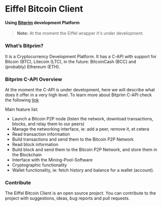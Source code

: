 # Eiffel Bitcoin Client
#### Using [Bitprim](www.bitprim.org) development Platform

> **Note:**
> At the moment the Eiffel wrapper it's under development.


### What’s Bitprim?

It is a Cryptocurrency Development Platform. It has a C-API with support for Bitcoin (BTC), Litecoin (LTC), in the future: BitcoinCash (BCC) and (probably) Ethereum (ETH).

### Bitprim C-API Overview

At the moment the C-API is under development, here we will describe what does it offer in a very high level. To learn more about Bitprim C-API check the following [link](https://www.bitprim.org/c-interface.html)

Main feature list:

 * Launch a Bitcoin P2P node (listen the network, download transactions, blocks, and relay them to our peers)
 * Manage the networking interface, ie: add a peer, remove it, et cetera
 * Read transaction information
 * Build transactions and send them to the Bitcoin P2P Network
 * Read block information
 * Build block and send them to the Bitcoin P2P Network, and store them in the Blockchain
 * Interface with the Mining-Pool-Software
 * Cryptographic functionality
 * Wallet functionality, ie: fetch history and balance for a wallet (account).


### Contribute

The Eiffel Bitcoin Client is an open source project. You can contribute to the project with suggestions, ideas, bug reports and pull requests.
